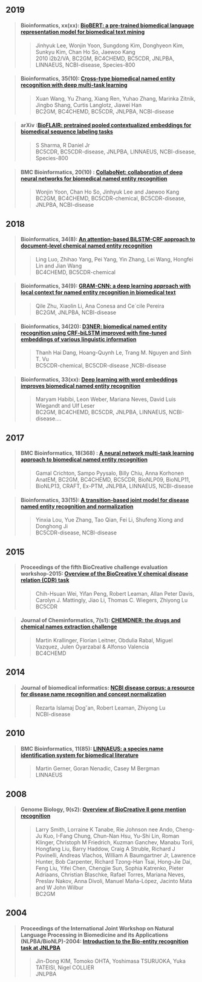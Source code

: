 ## 2019

>#### Bioinformatics, xx(xx): [BioBERT: a pre-trained biomedical language representation model for biomedical text mining](./paper/Bioinformatics-2019_BioBERT_a_pre-trained_biomedical_language_representation_model_for_biomedical_text_mining.pdf)  
>>Jinhyuk Lee, Wonjin Yoon, Sungdong Kim, Donghyeon Kim, Sunkyu Kim, Chan Ho So, Jaewoo Kang  
>>2010 i2b2/VA, BC2GM, BC4CHEMD, BC5CDR, JNLPBA, LINNAEUS, NCBI-disease, Species-800

>#### Bioinformatics, 35(10): [Cross-type biomedical named entity recognition with deep multi-task learning](./paper/Bioinformatics-2019_Cross-type_biomedical_named_entity_recognition_with_deep_multi-task_learning.pdf)  
>>Xuan Wang, Yu Zhang, Xiang Ren, Yuhao Zhang, Marinka Zitnik, Jingbo Shang, Curtis Langlotz, Jiawei Han  
>>BC2GM, BC4CHEMD, BC5CDR, JNLPBA, NCBI-disease  

>#### arXiv :[BioFLAIR: pretrained pooled contextualized embeddings for biomedical sequence labeling tasks](./paper/arXiv-2019_BioFLAIR_pretrained_pooled_contextualized_embeddings_for_biomedical_sequence_labeling_tasks.pdf)
>>S Sharma, R Daniel Jr  
>>BC5CDR, BC5CDR-disease, JNLPBA, LINNAEUS, NCBI-disease, Species-800

>#### BMC Bioinformatics, 20(10) : [CollaboNet: collaboration of deep neural networks for biomedical named entity recognition](./paper/BMC_Bioinformatics-2019_CollaboNet_Collaboration_of_Deep_neural_networks_for_biomedical_named_entity)
>>Wonjin Yoon, Chan Ho So, Jinhyuk Lee and Jaewoo Kang  
>>BC2GM, BC4CHEMD, BC5CDR-chemical, BC5CDR-disease, JNLPBA, NCBI-disease


## 2018


>#### Bioinformatics, 34(8): [An attention-based BiLSTM-CRF approach to document-level chemical named entity recognition](./paper/Bioinformatics-2018_An_attention-based_BiLSTM-CRF_approach_to_document-level_chemical_named_entity_recognition)  
>>Ling Luo, Zhihao Yang, Pei Yang, Yin Zhang, Lei Wang, Hongfei Lin and Jian Wang  
>>BC4CHEMD, BC5CDR-chemical


>#### Bioinformatics, 34(9): [GRAM-CNN: a deep learning approach with local context for named entity recognition in biomedical text](./paper/Bioinformatics-2018_GRAM-CNN_a_deep_learning_approach_with_local_context_for_named_entity_recognition_in_biomedical_texts)  
>>Qile Zhu, Xiaolin Li, Ana Conesa and Ce´cile Pereira  
>>BC2GM, JNLPBA, NCBI-disease


>#### Bioinformatics, 34(20): [D3NER: biomedical named entity recognition using CRF-biLSTM improved with fine-tuned embeddings of various linguistic information](./paper/Bioinformatics-2018_D3NER_biomedical_named_entity_recognition_using_CRF-biLSTM_improved_with_fine-tuned_embeddings_of_various_linguistic_information)  
>>Thanh Hai Dang, Hoang-Quynh Le, Trang M. Nguyen and Sinh T. Vu  
>>BC5CDR-chemical, BC5CDR-disease ,NCBI-disease

>#### Bioinformatics, 33(xx): [Deep learning with word embeddings improves biomedical named entity recognition](./paper/Bioinformatics-2018_Deep_learning_with_word_embeddings_improves_biomedical_named_entity_recognition)  
>>Maryam Habibi, Leon Weber, Mariana Neves, David Luis Wiegandt and Ulf Leser  
>> BC2GM, BC4CHEMD, BC5CDR, JNLPBA, LINNAEUS, NCBI-disease....


## 2017

>#### BMC Bioinformatics, 18(368) : [A neural network multi-task learning approach to biomedical named entity recognition](./paper/BMC_Bioinformatics-2017_A_neural_network_multi-task_learning.pdf)
>>Gamal Crichton, Sampo Pyysalo, Billy Chiu, Anna Korhonen  
>> AnatEM, BC2GM, BC4CHEMD, BC5CDR, BioNLP09, BioNLP11, BioNLP13, CRAFT, Ex-PTM, JNLPBA, LINNAEUS, NCBI-disease


>#### Bioinformatics, 33(15): [A transition-based joint model for disease named entity recognition and normalization](./paper/Bioinformatics-2017_A_transition-based_joint_model_for_disease_named_entity_recognition_and_normalization)  
>>Yinxia Lou, Yue Zhang, Tao Qian, Fei Li, Shufeng Xiong and Donghong Ji   
>>BC5CDR-disease, NCBI-disease  

## 2015

>#### Proceedings of the fifth BioCreative challenge evaluation workshop-2015: [Overview of the BioCreative V chemical disease relation (CDR) task](/bioNER/paper/Proceedings_of_the_fifth_BioCreative_challenge_evaluation_workshop-2015_Overview_of_the_BioCreative_V_Chemical_Disease.pdf)
>>Chih-Hsuan Wei, Yifan Peng, Robert Leaman, Allan Peter Davis, Carolyn J. Mattingly, Jiao Li, Thomas C. Wiegers, Zhiyong Lu  
>>BC5CDR  

>#### Journal of Cheminformatics, 7(s1): [CHEMDNER: the drugs and chemical names extraction challenge](./paper/Journal_of_Cheminformatics-2015_CHEMDNER_The_drugs_and_chemical_names.pdf)
>>Martin Krallinger, Florian Leitner, Obdulia Rabal, Miguel Vazquez, Julen Oyarzabal & Alfonso Valencia   
>>BC4CHEMD

## 2014

>#### Journal of biomedical informatics: [NCBI disease corpus: a resource for disease name recognition and concept normalization](./paper/Journal_of_biomedical_informatics-2014_NCBI_disease_corpus_A_resource_for_disease_name_recognition.pdf)
>>Rezarta Islamaj Dog˘an, Robert Leaman, Zhiyong Lu  
>>NCBI-disease 

## 2010 
>#### BMC Bioinformatics, 11(85): [LINNAEUS: a species name identification system for biomedical literature](./paper/BMC_Bioinformatics-2010_LINNAEUS_a_species_name_identification_system.pdf) 
>>Martin Gerner, Goran Nenadic, Casey M Bergman  
>>LINNAEUS

## 2008 
>#### Genome Biology, 9(s2): [Overview of BioCreative II gene mention recognition](./paper/Genome_Biology-2008_Overview_of_BioCreative_II_gene_mention_recognition.pdf)
>> Larry Smith, Lorraine K Tanabe, Rie Johnson nee Ando, Cheng-Ju Kuo, I-Fang Chung, Chun-Nan Hsu, Yu-Shi Lin, Roman Klinger, 
Christoph M Friedrich, Kuzman Ganchev, Manabu Torii, Hongfang Liu, 
Barry Haddow, Craig A Struble, Richard J Povinelli, Andreas Vlachos, 
William A Baumgartner Jr, Lawrence Hunter, Bob Carpenter, 
Richard Tzong-Han Tsai, Hong-Jie Dai, Feng Liu, Yifei Chen, 
Chengjie Sun, Sophia Katrenko, Pieter Adriaans, Christian Blaschke, 
Rafael Torres, Mariana Neves, Preslav Nakov, Anna Divoli, 
Manuel Maña-López, Jacinto Mata and W John Wilbur  
>> BC2GM

## 2004 

>#### Proceedings of the International Joint Workshop on Natural Language Processing in Biomedicine and its Applications (NLPBA/BioNLP)-2004: [Introduction to the Bio-entity recognition task at JNLPBA](./paper/NLPBA_BioNLP-2004_Introduction_to_the_bio-entity_recognition_task_at_JNLPBA.pdf)
>> Jin-Dong KIM, Tomoko OHTA, Yoshimasa TSURUOKA, Yuka TATEISI, Nigel COLLIER  
>> JNLPBA
